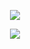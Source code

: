 <p align="center"><img src="https://i.gyazo.com/a4e29e705ccdb8321afdc8a017840769.png"/></p>
<p align="center"><img src="https://i.gyazo.com/4be9fc850552b6adb25175ff4caa652b.png"/></p>

